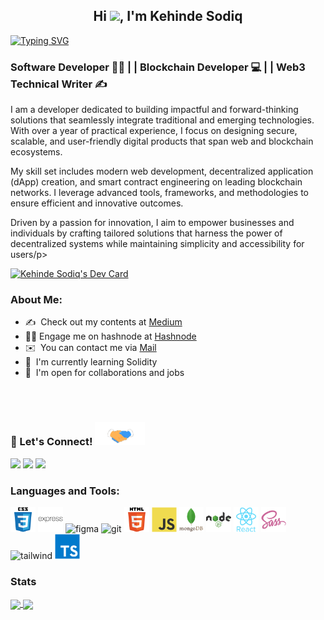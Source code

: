 <h2 align="center"><b> Hi <img src="https://media.giphy.com/media/hvRJCLFzcasrR4ia7z/giphy.gif" width="35">,</b> I'm Kehinde Sodiq</h2>



 [![Typing SVG](https://readme-typing-svg.herokuapp.com?font=Fira+Code&weight=700&size=24&pause=1000&color=#D1FAE5&center=true&width=1000&height=52&lines=SOFTWARE+ENGINEER;WEB3+TECHNICAL+WRITER;SMART+CONTRACT+DEVELOPER)](https://git.io/typing-svg)


<h3> Software Developer 👨‍💻 | | Blockchain Developer 💻 | | Web3 Technical Writer ✍️</h3>
<p> I am a developer dedicated to building impactful and forward-thinking solutions that seamlessly integrate traditional and emerging technologies. With over a year of practical experience, I focus on designing secure, scalable, and user-friendly digital products that span web and blockchain ecosystems.

My skill set includes modern web development, decentralized application (dApp) creation, and smart contract engineering on leading blockchain networks. I leverage advanced tools, frameworks, and methodologies to ensure efficient and innovative outcomes.

Driven by a passion for innovation, I aim to empower businesses and individuals by crafting tailored solutions that harness the power of decentralized systems while maintaining simplicity and accessibility for users/p>
<br/>


<a href="https://app.daily.dev/adejare02"><img src="https://api.daily.dev/devcards/v2/R3jYrgWqhwrCECvwR7HUk.png?type=wide&r=jvp" width="652" alt="Kehinde Sodiq's Dev Card"/></a>
<br/>

### About Me:
* ✍️  Check out my contents at [Medium](https://medium.com/@Adejare02)
* 👨‍💻  Engage me on hashnode at [Hashnode](https://hashnode.com/@Adejare) 
* ✉️  You can contact me via [Mail](mailto:sodiqkehinde64@gmail.com)
* 🧠  I'm currently learning Solidity 
* 🚀  I'm open for collaborations and jobs

<br/>
<br/>

<h3>📩 Let's Connect! <img src="https://github.com/0xAbdulKhalid/0xAbdulKhalid/raw/main/assets/mdImages/handshake.gif" width ="80"></h3> 

[<img src="https://img.shields.io/badge/LinkedIn-0077B5?style=for-the-badge&logo=linkedin&logoColor=white" />](https://www.linkedin.com/in/kehinde-sodiq-a38448296/)
[<img src="https://img.shields.io/badge/Gmail-D14836?style=for-the-badge&logo=gmail&logoColor=white" />](mailto:sodiqkehinde64@gmail.com)
[<img src="https://img.shields.io/badge/Twitter-1DA1F2?style=for-the-badge&logo=twitter&logoColor=white" />](https://x.com/adejareee02)

<h3 align="left">Languages and Tools:</h3>
<p align="left">  
  <img src="https://raw.githubusercontent.com/devicons/devicon/master/icons/css3/css3-original-wordmark.svg" alt="css3" width="40" height="40"/> 
  <img src="https://raw.githubusercontent.com/devicons/devicon/master/icons/express/express-original-wordmark.svg" alt="express" width="40" height="40"/> 
  <img src="https://www.vectorlogo.zone/logos/figma/figma-icon.svg" alt="figma" width="40" height="40"/> 
  <img src="https://www.vectorlogo.zone/logos/git-scm/git-scm-icon.svg" alt="git" width="40" height="40"/> 
  <img src="https://raw.githubusercontent.com/devicons/devicon/master/icons/html5/html5-original-wordmark.svg" alt="html5" width="40" height="40"/> 
  <img src="https://raw.githubusercontent.com/devicons/devicon/master/icons/javascript/javascript-original.svg" alt="javascript" width="40" height="40"/> 
  <img src="https://raw.githubusercontent.com/devicons/devicon/master/icons/mongodb/mongodb-original-wordmark.svg" alt="mongodb" width="40" height="40"/> 
  <img src="https://raw.githubusercontent.com/devicons/devicon/master/icons/nodejs/nodejs-original-wordmark.svg" alt="nodejs" width="40" height="40"/> 
  <img src="https://raw.githubusercontent.com/devicons/devicon/master/icons/react/react-original-wordmark.svg" alt="react" width="40" height="40"/> 
  <img src="https://raw.githubusercontent.com/devicons/devicon/master/icons/sass/sass-original.svg" alt="sass" width="40" height="40"/> 
  <img src="https://www.vectorlogo.zone/logos/tailwindcss/tailwindcss-icon.svg" alt="tailwind" width="40" height="40"/> 
  <img src="https://raw.githubusercontent.com/devicons/devicon/master/icons/typescript/typescript-original.svg" alt="typescript" width="40" height="40"/>  
</p>



### Stats

<a href="https://github.com/anuraghazra/github-readme-stats">
  <img align="center" src="https://github-readme-stats.vercel.app/api/top-langs?username=dev-adejare&show_icons=true&theme=transparent" />
</a>
<a href="https://github.com/anuraghazra/github-readme-stats">
  <img align="center" src="https://github-readme-stats.vercel.app/api?username=dev-adejare&langs_count=8&layout=compact&theme=transparent" />
</a>

